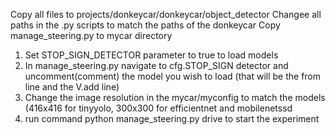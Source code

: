 Copy all files to projects/donkeycar/donkeycar/object_detector
Changee all paths in the .py scripts to match the paths of the donkeycar
Copy manage_steering.py to mycar directory

1. Set STOP_SIGN_DETECTOR parameter to true to load models
2. In manage_steering.py navigate to cfg.STOP_SIGN detector and uncomment(comment) the model you wish to load (that will be the from line and the V.add line)
3. Change the image resolution in the mycar/myconfig to match the models (416x416 for tinyyolo, 300x300 for efficientnet and mobilenetssd
3. run command python manage_steering.py drive to start the experiment
